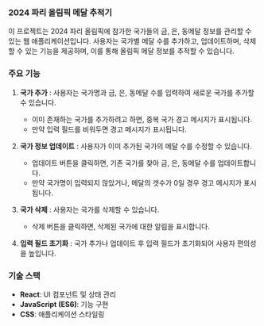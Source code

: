 ### 2024 파리 올림픽 메달 추적기

이 프로젝트는 2024 파리 올림픽에 참가한 국가들의 금, 은, 동메달 정보를 관리할 수 있는 웹 애플리케이션입니다. 사용자는 국가별 메달 수를 추가하고, 업데이트하며, 삭제할 수 있는 기능을 제공하며, 이를 통해 올림픽 메달 정보를 추적할 수 있습니다.

### 주요 기능

1. **국가 추가** : 사용자는 국가명과 금, 은, 동메달 수를 입력하여 새로운 국가를 추가할 수 있습니다.

    - 이미 존재하는 국가를 추가하려고 하면, 중복 국가 경고 메시지가 표시됩니다.
    - 만약 입력 필드를 비워두면 경고 메시지가 표시됩니다.

2. **국가 정보 업데이트** : 사용자가 이미 추가된 국가의 메달 수를 수정할 수 있습니다.

    - 업데이트 버튼을 클릭하면, 기존 국가를 찾아 금, 은, 동메달 수를 업데이트합니다.
    - 만약 국가명이 입력되지 않았거나, 메달의 갯수가 0일 경우 경고 메시지가 표시됩니다.

3. **국가 삭제** : 사용자는 국가를 삭제할 수 있습니다.

    - 삭제 버튼을 클릭하면, 삭제된 국가에 대한 알림을 표시합니다.

4. **입력 필드 초기화** : 국가 추가나 업데이트 후 입력 필드가 초기화되어 사용자 편의성을 높입니다.

### 기술 스택

-   **React**: UI 컴포넌트 및 상태 관리
-   **JavaScript (ES6)**: 기능 구현
-   **CSS**: 애플리케이션 스타일링
